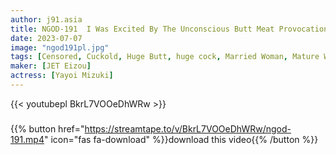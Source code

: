 ```yaml
---
author: j91.asia
title: NGOD-191  I Was Excited By The Unconscious Butt Meat Provocation Of The Prickly Married Woman Next Door, And I Got A Demon With A Big Cock With A Full Erection Until My Husband Was Away... Mizuki Yayoi
date: 2023-07-07
image: "ngod191pl.jpg"
tags: [Censored, Cuckold, Huge Butt, huge cock, Married Woman, Mature Woman, Solowork]
maker: [JET Eizou]
actress: [Yayoi Mizuki]
---
```



{{< youtubepl BkrL7VOOeDhWRw >}}
###

{{% button href="https://streamtape.to/v/BkrL7VOOeDhWRw/ngod-191.mp4" icon="fas fa-download" %}}download this video{{% /button %}}

